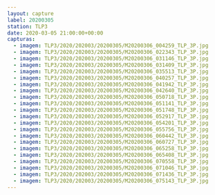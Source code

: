 ```yaml
---
layout: capture
label: 20200305
station: TLP3
date: 2020-03-05 21:00:00+00:00
capturas:
  - imagem: TLP3/2020/202003/20200305/M20200306_004259_TLP_3P.jpg
  - imagem: TLP3/2020/202003/20200305/M20200306_022343_TLP_3P.jpg
  - imagem: TLP3/2020/202003/20200305/M20200306_031146_TLP_3P.jpg
  - imagem: TLP3/2020/202003/20200305/M20200306_031409_TLP_3P.jpg
  - imagem: TLP3/2020/202003/20200305/M20200306_035513_TLP_3P.jpg
  - imagem: TLP3/2020/202003/20200305/M20200306_040257_TLP_3P.jpg
  - imagem: TLP3/2020/202003/20200305/M20200306_041942_TLP_3P.jpg
  - imagem: TLP3/2020/202003/20200305/M20200306_042640_TLP_3P.jpg
  - imagem: TLP3/2020/202003/20200305/M20200306_050718_TLP_3P.jpg
  - imagem: TLP3/2020/202003/20200305/M20200306_051141_TLP_3P.jpg
  - imagem: TLP3/2020/202003/20200305/M20200306_051748_TLP_3P.jpg
  - imagem: TLP3/2020/202003/20200305/M20200306_052917_TLP_3P.jpg
  - imagem: TLP3/2020/202003/20200305/M20200306_054201_TLP_3P.jpg
  - imagem: TLP3/2020/202003/20200305/M20200306_055756_TLP_3P.jpg
  - imagem: TLP3/2020/202003/20200305/M20200306_060442_TLP_3P.jpg
  - imagem: TLP3/2020/202003/20200305/M20200306_060727_TLP_3P.jpg
  - imagem: TLP3/2020/202003/20200305/M20200306_065258_TLP_3P.jpg
  - imagem: TLP3/2020/202003/20200305/M20200306_065408_TLP_3P.jpg
  - imagem: TLP3/2020/202003/20200305/M20200306_070558_TLP_3P.jpg
  - imagem: TLP3/2020/202003/20200305/M20200306_071046_TLP_3P.jpg
  - imagem: TLP3/2020/202003/20200305/M20200306_071436_TLP_3P.jpg
  - imagem: TLP3/2020/202003/20200305/M20200306_075143_TLP_3P.jpg
---
```

